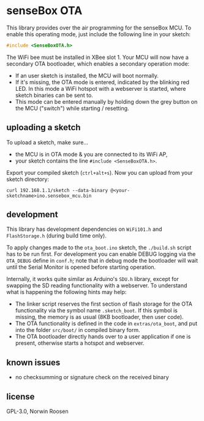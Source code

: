 # senseBox OTA
This library provides over the air programming for the senseBox MCU.
To enable this operating mode, just include the following line in your sketch:

```c
#include <SenseBoxOTA.h>
```

The WiFi bee must be installed in XBee slot 1.
Your MCU will now have a secondary OTA bootloader, which enables a secondary operation mode:

- If an user sketch is installed, the MCU will boot normally.
- If it's missing, the OTA mode is entered, indicated by the blinking red LED.
    In this mode a WiFi hotspot with a webserver is started, where sketch binaries can be sent to.
- This mode can be entered manually by holding down the grey button on the MCU ("switch") while starting / resetting.

## uploading a sketch
To upload a sketch, make sure...
- the MCU is in OTA mode & you are connected to its WiFi AP,
- your sketch contains the line `#include <SenseBoxOTA.h>`.

Export your compiled sketch (`ctrl+alt+s`). Now you can upload from your sketch directory:

```
curl 192.168.1.1/sketch --data-binary @<your-sketchname>ino.sensebox_mcu.bin
```

## development
This library has development dependencies on `WiFi101.h` and `FlashStorage.h` (during build time only).

To apply changes made to the `ota_boot.ino` sketch, the `./build.sh` script has to be run first.
For development you can enable DEBUG logging via the `OTA_DEBUG` define in `conf.h`; note that in debug mode the bootloader will wait until the Serial Monitor is opened before starting operation.

Internally, it works quite similar as Arduino's `SDU.h` library, except for swapping the SD reading functionality with a webserver.
To understand what is happening the following hints may help:

- The linker script reserves the first section of flash storage for the OTA functionality via the symbol name `.sketch_boot`.
  If this symbol is missing, the memory is as usual (8KB bootloader, then user code).
- The OTA functionality is defined in the code in `extras/ota_boot`, and put into the folder `src/boot/` in compiled binary form.
- The OTA bootloader directly hands over to a user application if one is present, otherwise starts a hotspot and webserver.

## known issues
- no checksumming or signature check on the received binary

## license
GPL-3.0, Norwin Roosen
